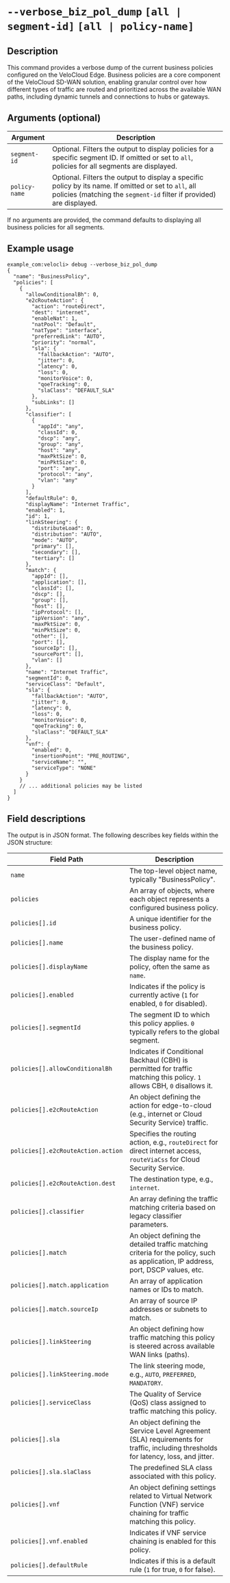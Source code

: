 #	`--verbose_biz_pol_dump` `[all | segment-id]` `[all | policy-name]`

##	Description
This command provides a verbose dump of the current business policies configured on the VeloCloud Edge. Business policies are a core component of the VeloCloud SD-WAN solution, enabling granular control over how different types of traffic are routed and prioritized across the available WAN paths, including dynamic tunnels and connections to hubs or gateways.

##	Arguments (optional)
| Argument      | Description                                                                                                |
|---------------|------------------------------------------------------------------------------------------------------------|
| `segment-id`  | Optional. Filters the output to display policies for a specific segment ID. If omitted or set to `all`, policies for all segments are displayed. |
| `policy-name` | Optional. Filters the output to display a specific policy by its name. If omitted or set to `all`, all policies (matching the `segment-id` filter if provided) are displayed. |

If no arguments are provided, the command defaults to displaying all business policies for all segments.

##	Example usage
```
example_com:velocli> debug --verbose_biz_pol_dump
{
  "name": "BusinessPolicy",
  "policies": [
    {
      "allowConditionalBh": 0,
      "e2cRouteAction": {
        "action": "routeDirect",
        "dest": "internet",
        "enableNat": 1,
        "natPool": "Default",
        "natType": "interface",
        "preferredLink": "AUTO",
        "priority": "normal",
        "sla": {
          "fallbackAction": "AUTO",
          "jitter": 0,
          "latency": 0,
          "loss": 0,
          "monitorVoice": 0,
          "qoeTracking": 0,
          "slaClass": "DEFAULT_SLA"
        },
        "subLinks": []
      },
      "classifier": [
        {
          "appId": "any",
          "classId": 0,
          "dscp": "any",
          "group": "any",
          "host": "any",
          "maxPktSize": 0,
          "minPktSize": 0,
          "port": "any",
          "protocol": "any",
          "vlan": "any"
        }
      ],
      "defaultRule": 0,
      "displayName": "Internet Traffic",
      "enabled": 1,
      "id": 1,
      "linkSteering": {
        "distributeLoad": 0,
        "distribution": "AUTO",
        "mode": "AUTO",
        "primary": [],
        "secondary": [],
        "tertiary": []
      },
      "match": {
        "appId": [],
        "application": [],
        "classId": [],
        "dscp": [],
        "group": [],
        "host": [],
        "ipProtocol": [],
        "ipVersion": "any",
        "maxPktSize": 0,
        "minPktSize": 0,
        "other": [],
        "port": [],
        "sourceIp": [],
        "sourcePort": [],
        "vlan": []
      },
      "name": "Internet Traffic",
      "segmentId": 0,
      "serviceClass": "Default",
      "sla": {
        "fallbackAction": "AUTO",
        "jitter": 0,
        "latency": 0,
        "loss": 0,
        "monitorVoice": 0,
        "qoeTracking": 0,
        "slaClass": "DEFAULT_SLA"
      },
      "vnf": {
        "enabled": 0,
        "insertionPoint": "PRE_ROUTING",
        "serviceName": "",
        "serviceType": "NONE"
      }
    }
    // ... additional policies may be listed
  ]
}
```

##	Field descriptions
The output is in JSON format. The following describes key fields within the JSON structure:

| Field Path                      | Description                                                                                                                               |
|---------------------------------|-------------------------------------------------------------------------------------------------------------------------------------------|
| `name`                          | The top-level object name, typically "BusinessPolicy".                                                                                    |
| `policies`                      | An array of objects, where each object represents a configured business policy.                                                           |
| `policies[].id`                 | A unique identifier for the business policy.                                                                                              |
| `policies[].name`               | The user-defined name of the business policy.                                                                                             |
| `policies[].displayName`        | The display name for the policy, often the same as `name`.                                                                                |
| `policies[].enabled`            | Indicates if the policy is currently active (`1` for enabled, `0` for disabled).                                                          |
| `policies[].segmentId`          | The segment ID to which this policy applies. `0` typically refers to the global segment.                                                  |
| `policies[].allowConditionalBh` | Indicates if Conditional Backhaul (CBH) is permitted for traffic matching this policy. `1` allows CBH, `0` disallows it.                   |
| `policies[].e2cRouteAction`     | An object defining the action for edge-to-cloud (e.g., internet or Cloud Security Service) traffic.                                       |
| `policies[].e2cRouteAction.action` | Specifies the routing action, e.g., `routeDirect` for direct internet access, `routeViaCss` for Cloud Security Service.                 |
| `policies[].e2cRouteAction.dest` | The destination type, e.g., `internet`.                                                                                                   |
| `policies[].classifier`         | An array defining the traffic matching criteria based on legacy classifier parameters.                                                    |
| `policies[].match`              | An object defining the detailed traffic matching criteria for the policy, such as application, IP address, port, DSCP values, etc.         |
| `policies[].match.application`  | An array of application names or IDs to match.                                                                                            |
| `policies[].match.sourceIp`     | An array of source IP addresses or subnets to match.                                                                                      |
| `policies[].linkSteering`       | An object defining how traffic matching this policy is steered across available WAN links (paths).                                        |
| `policies[].linkSteering.mode`  | The link steering mode, e.g., `AUTO`, `PREFERRED`, `MANDATORY`.                                                                           |
| `policies[].serviceClass`       | The Quality of Service (QoS) class assigned to traffic matching this policy.                                                              |
| `policies[].sla`                | An object defining the Service Level Agreement (SLA) requirements for traffic, including thresholds for latency, loss, and jitter.        |
| `policies[].sla.slaClass`       | The predefined SLA class associated with this policy.                                                                                     |
| `policies[].vnf`                | An object defining settings related to Virtual Network Function (VNF) service chaining for traffic matching this policy.                  |
| `policies[].vnf.enabled`        | Indicates if VNF service chaining is enabled for this policy.                                                                             |
| `policies[].defaultRule`        | Indicates if this is a default rule (`1` for true, `0` for false).                                                                        |